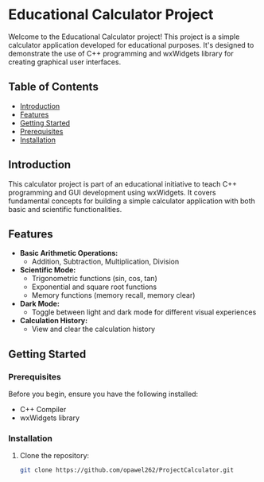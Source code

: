 # Educational Calculator Project

Welcome to the Educational Calculator project! This project is a simple calculator application developed for educational purposes. It's designed to demonstrate the use of C++ programming and wxWidgets library for creating graphical user interfaces.

## Table of Contents

- [Introduction](#introduction)
- [Features](#features)
- [Getting Started](#getting-started)
- [Prerequisites](#prerequisites)
- [Installation](#installation)


## Introduction

This calculator project is part of an educational initiative to teach C++ programming and GUI development using wxWidgets. It covers fundamental concepts for building a simple calculator application with both basic and scientific functionalities.

## Features

- **Basic Arithmetic Operations:**
  - Addition, Subtraction, Multiplication, Division
- **Scientific Mode:**
  - Trigonometric functions (sin, cos, tan)
  - Exponential and square root functions
  - Memory functions (memory recall, memory clear)
- **Dark Mode:**
  - Toggle between light and dark mode for different visual experiences
- **Calculation History:**
  - View and clear the calculation history

## Getting Started

### Prerequisites

Before you begin, ensure you have the following installed:

- C++ Compiler
- wxWidgets library

### Installation

1. Clone the repository:

   ```bash
   git clone https://github.com/opawel262/ProjectCalculator.git
